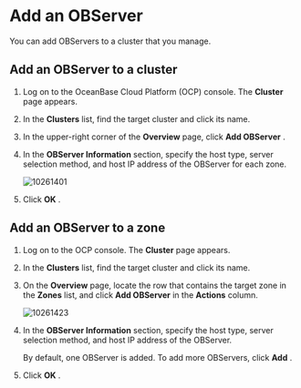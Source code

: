 # Add an OBServer

You can add OBServers to a cluster that you manage.

## Add an OBServer to a cluster

1. Log on to the OceanBase Cloud Platform (OCP) console. The **Cluster** page appears.

2. In the **Clusters** list, find the target cluster and click its name.

3. In the upper-right corner of the **Overview** page, click **Add OBServer** .

4. In the **OBServer Information** section, specify the host type, server selection method, and host IP address of the OBServer for each zone.

   ![10261401](https://help-static-aliyun-doc.aliyuncs.com/assets/img/en-US/4004306461/p343356.png)

5. Click **OK** .

## Add an OBServer to a zone

1. Log on to the OCP console. The **Cluster** page appears.

2. In the **Clusters** list, find the target cluster and click its name.

3. On the **Overview** page, locate the row that contains the target zone in the **Zones** list, and click **Add OBServer** in the **Actions** column.

   ![10261423](https://obbusiness-private.oss-cn-shanghai.aliyuncs.com/doc/img/ocp/%E6%B7%BB%E5%8A%A0observer.png)

4. In the **OBServer Information** section, specify the host type, server selection method, and host IP address of the OBServer.

   By default, one OBServer is added. To add more OBServers, click **Add** .

5. Click **OK** .
